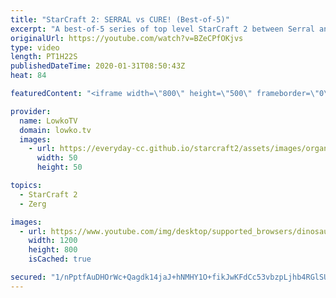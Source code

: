 ```yaml
---
title: "StarCraft 2: SERRAL vs CURE! (Best-of-5)"
excerpt: "A best-of-5 series of top level StarCraft 2 between Serral and Cure, the current number 1 and 2 on Aligulac. While Serral is clearly the more accomplished of the two, Cure does a great job playing both Terran Mech and Terran Bio. Serral focuses primarily on Zerglings, Banelings and Hydralisks, but mixes"
originalUrl: https://youtube.com/watch?v=BZeCPfOKjvs
type: video
length: PT1H22S
publishedDateTime: 2020-01-31T08:50:43Z
heat: 84

featuredContent: "<iframe width=\"800\" height=\"500\" frameborder=\"0\" src=\"https://www.youtube.com/embed/BZeCPfOKjvs\" allow=\"accelerometer; autoplay; encrypted-media; gyroscope; picture-in-picture\" allowfullscreen></iframe>"

provider:
  name: LowkoTV
  domain: lowko.tv
  images:
    - url: https://everyday-cc.github.io/starcraft2/assets/images/organizations/lowko.tv-50x50.jpg
      width: 50
      height: 50

topics:
  - StarCraft 2
  - Zerg

images:
  - url: https://www.youtube.com/img/desktop/supported_browsers/dinosaur.png
    width: 1200
    height: 800
    isCached: true

secured: "1/nPptfAuDHOrWc+Qagdk14jaJ+hNMHY1O+fikJwKFdCc53vbzpLjhb4RGlSUhFL2elmd1a0NLMHg4eknjGPbhukRgrg5DLJmq85RNGo+pldULNYgXBT4TtmfW0wFFWJPYgoLcuYtIwYnlEDgs2UuafePETP6iyHPvHKSpUhK5K9+vq1cuGMHvdTyqUMp3/Wv1Qf//FmkEGlBLeCCRT4fBQsEQWW71nPTfc03j9PPuU8AUqJFQT0RK8jC/bKmi+c+D69nB3fpl3LkERY+lNwbjMmuiHt4inwMU7J3b0coPbmbTYgekJvpDnRf0w7sybvUHWWhNNeZJ02zQBgKZ7Fl5zoEEDnSwUwpVnOOYrl3VfRFMlprDxJKyXW0NnnDbreHUl3hSeksEP9WbgfjXe4Ow==;xwdvPIJNHMzSJuTwNkKK2A=="
---
```


